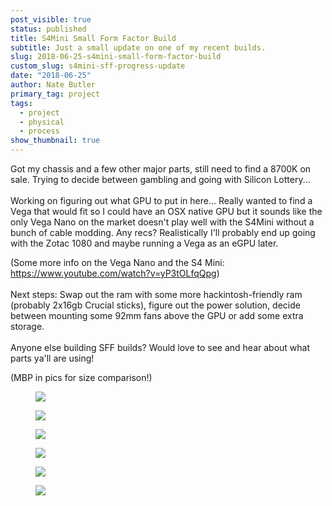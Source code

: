 ```yaml
---
post_visible: true
status: published
title: S4Mini Small Form Factor Build
subtitle: Just a small update on one of my recent builds.
slug: 2018-06-25-s4mini-small-form-factor-build
custom_slug: s4mini-sff-progress-update
date: "2018-06-25"
author: Nate Butler
primary_tag: project
tags:
  - project
  - physical
  - process
show_thumbnail: true
---
```


<p>Got my chassis and a few other major parts, still need to find a 8700K on sale. Trying to decide between gambling and going with Silicon Lottery...<br><br>Working on figuring out what GPU to put in here... Really wanted to find a Vega that would fit so I could have an OSX native GPU but it sounds like the only Vega Nano on the market doesn't play well with the S4Mini without a bunch of cable modding. Any recs? Realistically I'll probably end up going with the Zotac 1080 and maybe running a Vega as an eGPU later.</p><p>(Some more info on the Vega Nano and the S4 Mini: <a href="https://www.youtube.com/watch?v=yP3tOLfqQpg" target="_blank">https://www.youtube.com/watch?v=yP3tOLfqQpg</a>)<br><br>Next steps: Swap out the ram with some more hackintosh-friendly ram (probably 2x16gb Crucial sticks), figure out the power solution, decide between mounting some 92mm fans above the GPU or add some extra storage.<br><br>Anyone else building SFF builds? Would love to see and hear about what parts ya'll are using!</p><p>(MBP in pics for size comparison!)</p><figure class="w-richtext-figure-type-image w-richtext-align-fullwidth" style="max-width:960px"><div><img src="https://uploads-ssl.webflow.com/60453108a750bf32c24d79eb/60467d172fba74eb8c4ed465_37733906_1905477173090190_644328399585673216_n.jpeg" loading="lazy" width="auto" height="auto"></div></figure><figure class="w-richtext-figure-type-image w-richtext-align-fullwidth" style="max-width:720px"><div><img src="https://uploads-ssl.webflow.com/60453108a750bf32c24d79eb/60467d20aa8a4353c46f0915_37751285_1905477196423521_249506530104180736_n.jpeg" loading="lazy" width="auto" height="auto"></div></figure><figure class="w-richtext-figure-type-image w-richtext-align-fullwidth" style="max-width:960px"><div><img src="https://uploads-ssl.webflow.com/60453108a750bf32c24d79eb/60467d2764b0c3bae33c1567_37760842_1905477189756855_2452379197339860992_n.jpeg" loading="lazy" width="auto" height="auto"></div></figure><figure class="w-richtext-figure-type-image w-richtext-align-fullwidth" style="max-width:960px"><div><img src="https://uploads-ssl.webflow.com/60453108a750bf32c24d79eb/60467d30276db76b0d6f87e7_37763455_1905477306423510_339291971023536128_n.jpeg" loading="lazy" width="auto" height="auto"></div></figure><figure class="w-richtext-figure-type-image w-richtext-align-fullwidth" style="max-width:720px"><div><img src="https://uploads-ssl.webflow.com/60453108a750bf32c24d79eb/60467d3ace5a1752e8edd64a_37833319_1905477183090189_1244882264857247744_n.jpeg" loading="lazy" width="auto" height="auto"></div></figure><figure class="w-richtext-figure-type-image w-richtext-align-fullwidth" style="max-width:720px"><div><img src="https://uploads-ssl.webflow.com/60453108a750bf32c24d79eb/60467d42eafef93e4e633f2f_37856926_1905477256423515_8523672854464561152_n.jpeg" loading="lazy" width="auto" height="auto"></div></figure>

